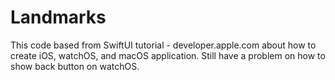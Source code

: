 # Landmarks
This code based from SwiftUI tutorial - developer.apple.com about how to create iOS, watchOS, and macOS application. 
Still have a problem on how to show back button on watchOS.
